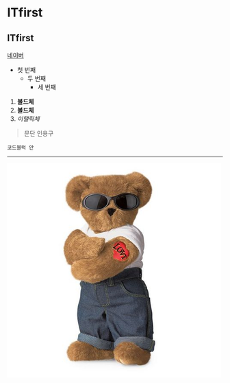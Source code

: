 # ITfirst
## ITfirst

[네이버](https://www.naver.com)

- 첫 번째
  - 두 번째
    - 세 번째

1. **볼드체**
2. __볼드체__
3. *이탤릭체*

>문단 인용구


```
코드블럭 안
```

* * *

<img width="" height="" src="./png/곰돌이.png"></img>
